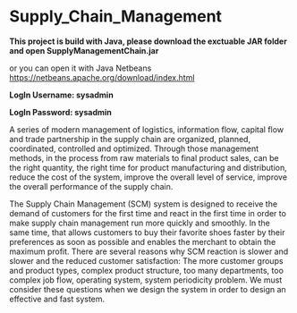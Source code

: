 # Supply_Chain_Management

**This project is build with Java, please download the exctuable JAR folder and open SupplyManagementChain.jar**

or you can open it with Java Netbeans https://netbeans.apache.org/download/index.html

**LogIn Username: sysadmin**

**LogIn Password: sysadmin**

A series of modern management of logistics, information flow, capital flow and trade
partnership in the supply chain are organized, planned, coordinated, controlled and optimized.
Through those management methods, in the process from raw materials to final product sales,
can be the right quantity, the right time for product manufacturing and distribution, reduce the
cost of the system, improve the overall level of service, improve the overall performance of the
supply chain.

The Supply Chain Management (SCM) system is designed to receive the demand of
customers for the first time and react in the first time in order to make supply chain management
run more quickly and smoothly. In the same time, that allows customers to buy their favorite
shoes faster by their preferences as soon as possible and enables the merchant to obtain the
maximum profit. There are several reasons why SCM reaction is slower and slower and the
reduced customer satisfaction: The more customer groups and product types, complex product
structure, too many departments, too complex job flow, operating system, system periodicity
problem. We must consider these questions when we design the system in order to design an
effective and fast system.
